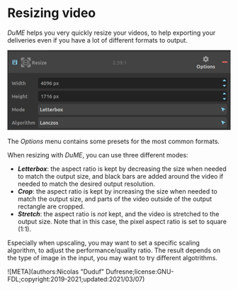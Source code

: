 # Resizing video

*DuME* helps you very quickly resize your videos, to help exporting your deliveries even if you have a lot of different formats to output.

![](img/captures/blocks/resize.png)

The *Options* menu contains some presets for the most common formats.

When resizing with *DuME*, you can use three different modes:

- ***Letterbox***: the aspect ratio is kept by decreasing the size when needed to match the output size, and black bars are added around the video if needed to match the desired output resolution.
- ***Crop***: the aspect ratio is kept by increasing the size when needed to match the output size, and parts of the video outside of the output rectangle are cropped.
- ***Stretch***: the aspect ratio is *not* kept, and the video is stretched to the output size. Note that in this case, the pixel aspect ratio is set to square (1:1).

Especially when upscaling, you may want to set a specific scaling algorithm, to adjust the performance/quality ratio. The result depends on the type of image in the input, you may want to try different algotrithms.

![META](authors:Nicolas "Duduf" Dufresne;license:GNU-FDL;copyright:2019-2021;updated:2021/03/07)